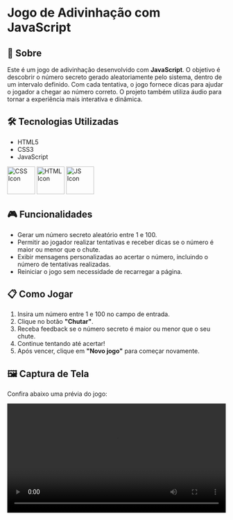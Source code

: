 <h1><strong>Jogo de Adivinhação com JavaScript</strong></h1>

<h2>📜 Sobre</h2>
<p>
  Este é um jogo de adivinhação desenvolvido com <strong>JavaScript</strong>. O objetivo é descobrir o número secreto gerado aleatoriamente pelo sistema, dentro de um intervalo definido. Com cada tentativa, o jogo fornece dicas para ajudar o jogador a chegar ao número correto. O projeto também utiliza áudio para tornar a experiência mais interativa e dinâmica.
</p>

<h2>🛠️ Tecnologias Utilizadas</h2>
<ul>
  <li>HTML5</li>
  <li>CSS3</li>
  <li>JavaScript</li>
</ul>
<div>
  <img src="https://github.com/JFrois/Jogo_AdivinhacaoJS/assets/112560665/65b3dbc5-9efe-4b9a-b836-18849279f38a" alt="CSS Icon" width="64">
  <img src="https://github.com/JFrois/Jogo_AdivinhacaoJS/assets/112560665/95768f90-a6b9-4eea-95b0-e86facdedca1" alt="HTML Icon" width="64">
  <img src="https://github.com/JFrois/Jogo_AdivinhacaoJS/assets/112560665/058e30d3-6ff6-41b6-9948-4646d0bf6b00" alt="JS Icon" width="64">
</div>

<h2>🎮 Funcionalidades</h2>
<ul>
  <li>Gerar um número secreto aleatório entre 1 e 100.</li>
  <li>Permitir ao jogador realizar tentativas e receber dicas se o número é maior ou menor que o chute.</li>
  <li>Exibir mensagens personalizadas ao acertar o número, incluindo o número de tentativas realizadas.</li>
  <li>Reiniciar o jogo sem necessidade de recarregar a página.</li>
</ul>

<h2>📋 Como Jogar</h2>
<ol>
  <li>Insira um número entre 1 e 100 no campo de entrada.</li>
  <li>Clique no botão <strong>"Chutar"</strong>.</li>
  <li>Receba feedback se o número secreto é maior ou menor que o seu chute.</li>
  <li>Continue tentando até acertar!</li>
  <li>Após vencer, clique em <strong>"Novo jogo"</strong> para começar novamente.</li>
</ol>

<h2>🖼️ Captura de Tela</h2>
<p>Confira abaixo uma prévia do jogo:</p>
<video src="https://github.com/JFrois/Jogo_AdivinhacaoJS/assets/112560665/7dfba6f8-6ca3-4774-bed1-d729ef2ff943" controls width="100%"></video>
